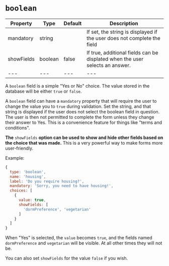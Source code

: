# `boolean`

|  Property | Type   | Default | Description | 
|---|---|---|---|
| mandatory | string |  | If set, the string is displayed if the user does not complete the field |  
| showFields | boolean | false | If true, additional fields can be displated when the user selects an answer. |
|---|---|---|---|

A `boolean` field is a simple "Yes or No" choice. The value stored in the database will be either `true` or `false`.

A `boolean` field can have a `mandatory` property that will require the user to change the value you to `true` during validation. Set the  string, and that string is displayed if the user does not select the boolean field in question. The user is then not permitted to complete the form unless they change their answer to Yes. This is a convenience feature for things like "terms and conditions".

**The** `showFields` **option can be used to show and hide other fields based on the choice that was made.** This is a very powerful way to make forms more user-friendly.

Example:

```javascript
{
  type: 'boolean',
  name: 'housing',
  label: 'Do you require housing?',
  mandatory: 'Sorry, you need to have housing!',
  choices: [
    {
      value: true,
      showFields: [
        'dormPreference', 'vegetarian'
      ]
    }
  ]
}
```

When "Yes" is selected, the `value` becomes `true`, and the fields named `dormPreference` and `vegetarian` will be visible. At all other times they will not be.

You can also set `showFields` for the value `false` if you wish.